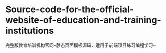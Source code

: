 # Source-code-for-the-official-website-of-education-and-training-institutions
完整版教育培训机构官网-静态页面模板源码，适用于前端项目练习编程学习~
